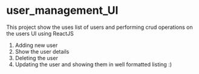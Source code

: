 # user_management_UI
This project show the uses list of users and performing crud operations on the users UI using ReactJS
1) Adding new user
2) Show the user details
3) Deleting the user
4) Updating the user
and showing them in well formatted listing :)
